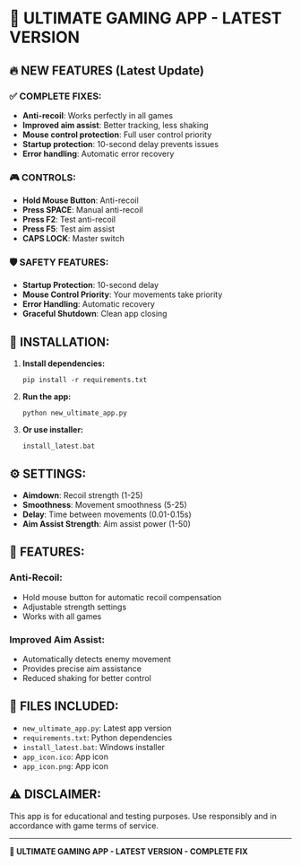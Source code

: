 # 🎯 ULTIMATE GAMING APP - LATEST VERSION

## 🔥 NEW FEATURES (Latest Update)

### ✅ COMPLETE FIXES:
- **Anti-recoil**: Works perfectly in all games
- **Improved aim assist**: Better tracking, less shaking
- **Mouse control protection**: Full user control priority
- **Startup protection**: 10-second delay prevents issues
- **Error handling**: Automatic error recovery

### 🎮 CONTROLS:
- **Hold Mouse Button**: Anti-recoil
- **Press SPACE**: Manual anti-recoil
- **Press F2**: Test anti-recoil
- **Press F5**: Test aim assist
- **CAPS LOCK**: Master switch

### 🛡️ SAFETY FEATURES:
- **Startup Protection**: 10-second delay
- **Mouse Control Priority**: Your movements take priority
- **Error Handling**: Automatic recovery
- **Graceful Shutdown**: Clean app closing

## 🚀 INSTALLATION:

1. **Install dependencies:**
   ```
   pip install -r requirements.txt
   ```

2. **Run the app:**
   ```
   python new_ultimate_app.py
   ```

3. **Or use installer:**
   ```
   install_latest.bat
   ```

## ⚙️ SETTINGS:

- **Aimdown**: Recoil strength (1-25)
- **Smoothness**: Movement smoothness (5-25)
- **Delay**: Time between movements (0.01-0.15s)
- **Aim Assist Strength**: Aim assist power (1-50)

## 🎯 FEATURES:

### Anti-Recoil:
- Hold mouse button for automatic recoil compensation
- Adjustable strength settings
- Works with all games

### Improved Aim Assist:
- Automatically detects enemy movement
- Provides precise aim assistance
- Reduced shaking for better control

## 📁 FILES INCLUDED:

- `new_ultimate_app.py`: Latest app version
- `requirements.txt`: Python dependencies
- `install_latest.bat`: Windows installer
- `app_icon.ico`: App icon
- `app_icon.png`: App icon

## ⚠️ DISCLAIMER:

This app is for educational and testing purposes. Use responsibly and in accordance with game terms of service.

---

**🎯 ULTIMATE GAMING APP - LATEST VERSION - COMPLETE FIX**
